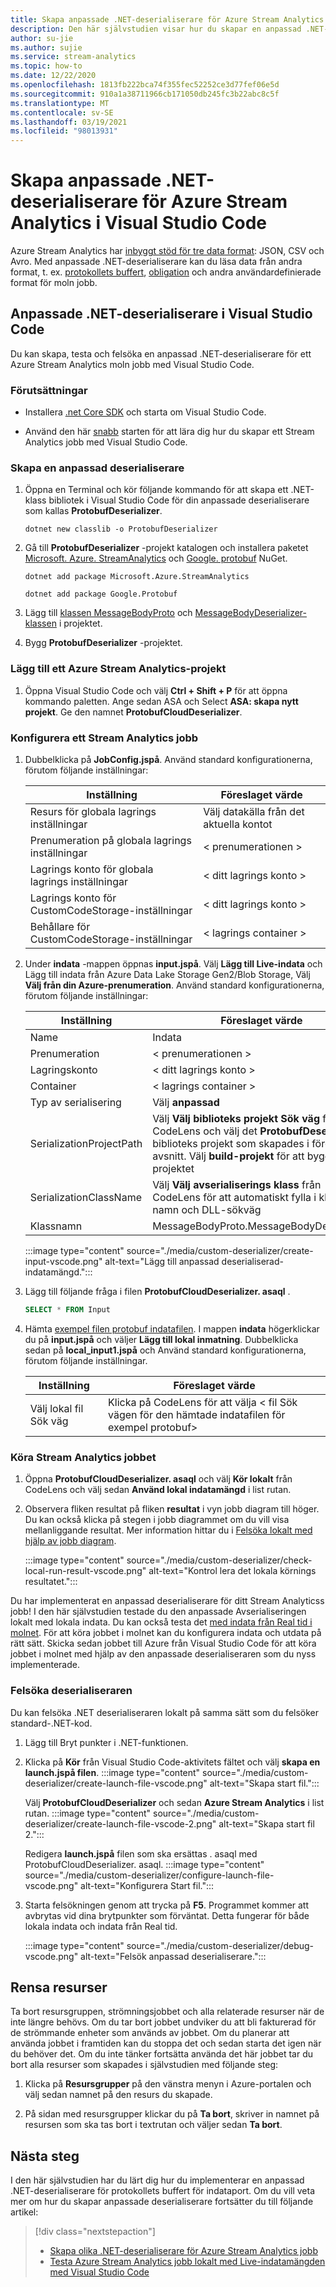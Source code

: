 ```yaml
---
title: Skapa anpassade .NET-deserialiserare för Azure Stream Analytics moln jobb med Visual Studio Code
description: Den här självstudien visar hur du skapar en anpassad .NET-deserialiserare för ett Azure Stream Analytics moln jobb med Visual Studio Code.
author: su-jie
ms.author: sujie
ms.service: stream-analytics
ms.topic: how-to
ms.date: 12/22/2020
ms.openlocfilehash: 1813fb222bca74f355fec52252ce3d77fef06e5d
ms.sourcegitcommit: 910a1a38711966cb171050db245fc3b22abc8c5f
ms.translationtype: MT
ms.contentlocale: sv-SE
ms.lasthandoff: 03/19/2021
ms.locfileid: "98013931"
---
```

# <a name="create-custom-net-deserializers-for-azure-stream-analytics-in-visual-studio-code"></a>Skapa anpassade .NET-deserialiserare för Azure Stream Analytics i Visual Studio Code

Azure Stream Analytics har [inbyggt stöd för tre data format](stream-analytics-parsing-json.md): JSON, CSV och Avro. Med anpassade .NET-deserialiserare kan du läsa data från andra format, t. ex. [protokollets buffert](https://developers.google.com/protocol-buffers/), [obligation](https://github.com/Microsoft/bond) och andra användardefinierade format för moln jobb.

## <a name="custom-net-deserializers-in-visual-studio-code"></a>Anpassade .NET-deserialiserare i Visual Studio Code

Du kan skapa, testa och felsöka en anpassad .NET-deserialiserare för ett Azure Stream Analytics moln jobb med Visual Studio Code.

### <a name="prerequisites"></a>Förutsättningar

* Installera [.net Core SDK](https://dotnet.microsoft.com/download) och starta om Visual Studio Code.

* Använd den här [snabb](quick-create-visual-studio-code.md) starten för att lära dig hur du skapar ett Stream Analytics jobb med Visual Studio Code.

### <a name="create-a-custom-deserializer"></a>Skapa en anpassad deserialiserare

1. Öppna en Terminal och kör följande kommando för att skapa ett .NET-klass bibliotek i Visual Studio Code för din anpassade deserialiserare som kallas **ProtobufDeserializer**.

   ```dotnetcli
   dotnet new classlib -o ProtobufDeserializer
   ```

2. Gå till **ProtobufDeserializer** -projekt katalogen och installera paketet [Microsoft. Azure. StreamAnalytics](https://www.nuget.org/packages/Microsoft.Azure.StreamAnalytics/) och [Google. protobuf](https://www.nuget.org/packages/Google.Protobuf/) NuGet.

   ```dotnetcli
   dotnet add package Microsoft.Azure.StreamAnalytics
   ```

   ```dotnetcli
   dotnet add package Google.Protobuf
   ```

3. Lägg till [klassen MessageBodyProto](https://github.com/Azure/azure-stream-analytics/blob/master/CustomDeserializers/Protobuf/MessageBodyProto.cs) och [MessageBodyDeserializer-klassen](https://github.com/Azure/azure-stream-analytics/blob/master/CustomDeserializers/Protobuf/MessageBodyDeserializer.cs) i projektet.

4. Bygg **ProtobufDeserializer** -projektet.

### <a name="add-an-azure-stream-analytics-project"></a>Lägg till ett Azure Stream Analytics-projekt

1. Öppna Visual Studio Code och välj **Ctrl + Shift + P** för att öppna kommando paletten. Ange sedan ASA och Select **ASA: skapa nytt projekt**. Ge den namnet **ProtobufCloudDeserializer**.

### <a name="configure-a-stream-analytics-job"></a>Konfigurera ett Stream Analytics jobb

1. Dubbelklicka på **JobConfig.jspå**. Använd standard konfigurationerna, förutom följande inställningar:

   |Inställning|Föreslaget värde|
   |-------|---------------|
   |Resurs för globala lagrings inställningar|Välj datakälla från det aktuella kontot|
   |Prenumeration på globala lagrings inställningar| < prenumerationen >|
   |Lagrings konto för globala lagrings inställningar| < ditt lagrings konto >|
   |Lagrings konto för CustomCodeStorage-inställningar|< ditt lagrings konto >|
   |Behållare för CustomCodeStorage-inställningar|< lagrings container >|

2. Under **indata** -mappen öppnas **input.jspå**. Välj **Lägg till Live-indata** och Lägg till indata från Azure Data Lake Storage Gen2/Blob Storage, Välj **Välj från din Azure-prenumeration**. Använd standard konfigurationerna, förutom följande inställningar:

   |Inställning|Föreslaget värde|
   |-------|---------------|
   |Name|Indata|
   |Prenumeration|< prenumerationen >|
   |Lagringskonto|< ditt lagrings konto >|
   |Container|< lagrings container >|
   |Typ av serialisering|Välj **anpassad**|
   |SerializationProjectPath|Välj **Välj biblioteks projekt Sök väg** från CodeLens och välj det **ProtobufDeserializer** biblioteks projekt som skapades i föregående avsnitt. Välj **build-projekt** för att bygga projektet|
   |SerializationClassName|Välj **Välj avserialiserings klass** från CodeLens för att automatiskt fylla i klass namn och DLL-sökväg|
   |Klassnamn|MessageBodyProto.MessageBodyDeserializer|

   :::image type="content" source="./media/custom-deserializer/create-input-vscode.png" alt-text="Lägg till anpassad deserialiserad-indatamängd.":::

3. Lägg till följande fråga i filen **ProtobufCloudDeserializer. asaql** .

   ```sql
   SELECT * FROM Input
   ```

4. Hämta [exempel filen protobuf indatafilen](https://github.com/Azure/azure-stream-analytics/blob/master/CustomDeserializers/Protobuf/SimulatedTemperatureEvents.protobuf). I mappen **indata** högerklickar du på **input.jspå** och väljer **Lägg till lokal inmatning**. Dubbelklicka sedan på **local_input1.jspå** och Använd standard konfigurationerna, förutom följande inställningar.

   |Inställning|Föreslaget värde|
   |-------|---------------|
   |Välj lokal fil Sök väg|Klicka på CodeLens för att välja < fil Sök vägen för den hämtade indatafilen för exempel protobuf>|

### <a name="execute-the-stream-analytics-job"></a>Köra Stream Analytics jobbet

1. Öppna **ProtobufCloudDeserializer. asaql** och välj **Kör lokalt** från CodeLens och välj sedan **Använd lokal indatamängd** i list rutan.

2. Observera fliken resultat på fliken **resultat** i vyn jobb diagram till höger. Du kan också klicka på stegen i jobb diagrammet om du vill visa mellanliggande resultat. Mer information hittar du i [Felsöka lokalt med hjälp av jobb diagram](debug-locally-using-job-diagram-vs-code.md).

   :::image type="content" source="./media/custom-deserializer/check-local-run-result-vscode.png" alt-text="Kontrol lera det lokala körnings resultatet.":::

Du har implementerat en anpassad deserialiserare för ditt Stream Analyticss jobb! I den här självstudien testade du den anpassade Avserialiseringen lokalt med lokala indata. Du kan också testa det [med indata från Real tid i molnet](visual-studio-code-local-run-live-input.md). För att köra jobbet i molnet kan du konfigurera indata och utdata på rätt sätt. Skicka sedan jobbet till Azure från Visual Studio Code för att köra jobbet i molnet med hjälp av den anpassade deserialiseraren som du nyss implementerade.

### <a name="debug-your-deserializer"></a>Felsöka deserialiseraren

Du kan felsöka .NET deserialiseraren lokalt på samma sätt som du felsöker standard-.NET-kod. 

1. Lägg till Bryt punkter i .NET-funktionen.

2. Klicka på **Kör** från Visual Studio Code-aktivitets fältet och välj **skapa en launch.jspå filen**.
   :::image type="content" source="./media/custom-deserializer/create-launch-file-vscode.png" alt-text="Skapa start fil.":::

   Välj **ProtobufCloudDeserializer** och sedan **Azure Stream Analytics** i list rutan.
   :::image type="content" source="./media/custom-deserializer/create-launch-file-vscode-2.png" alt-text="Skapa start fil 2.":::

   Redigera **launch.jspå** filen som ska ersättas <ASAScript> . asaql med ProtobufCloudDeserializer. asaql.
   :::image type="content" source="./media/custom-deserializer/configure-launch-file-vscode.png" alt-text="Konfigurera Start fil.":::

3. Starta felsökningen genom att trycka på **F5**. Programmet kommer att avbrytas vid dina brytpunkter som förväntat. Detta fungerar för både lokala indata och indata från Real tid.

   :::image type="content" source="./media/custom-deserializer/debug-vscode.png" alt-text="Felsök anpassad deserialiserare.":::

## <a name="clean-up-resources"></a>Rensa resurser

Ta bort resursgruppen, strömningsjobbet och alla relaterade resurser när de inte längre behövs. Om du tar bort jobbet undviker du att bli fakturerad för de strömmande enheter som används av jobbet. Om du planerar att använda jobbet i framtiden kan du stoppa det och sedan starta det igen när du behöver det. Om du inte tänker fortsätta använda det här jobbet tar du bort alla resurser som skapades i självstudien med följande steg:

1. Klicka på **Resursgrupper** på den vänstra menyn i Azure-portalen och välj sedan namnet på den resurs du skapade.  

2. På sidan med resursgrupper klickar du på **Ta bort**, skriver in namnet på resursen som ska tas bort i textrutan och väljer sedan **Ta bort**.

## <a name="next-steps"></a>Nästa steg

I den här självstudien har du lärt dig hur du implementerar en anpassad .NET-deserialiserare för protokollets buffert för indataport. Om du vill veta mer om hur du skapar anpassade deserialiserare fortsätter du till följande artikel:

> [!div class="nextstepaction"]
> * [Skapa olika .NET-deserialiserare för Azure Stream Analytics jobb](custom-deserializer-examples.md)
> * [Testa Azure Stream Analytics jobb lokalt med Live-indatamängden med Visual Studio Code](visual-studio-code-local-run-live-input.md)